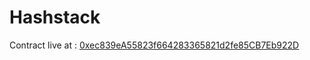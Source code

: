 # Hashstack

Contract live at : [0xec839eA55823f664283365821d2fe85CB7Eb922D](https://testnet.snowtrace.io/address/0xec839eA55823f664283365821d2fe85CB7Eb922D)
